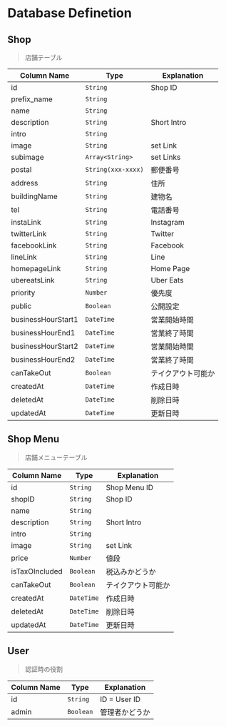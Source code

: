 # Database Definetion

## Shop

> 店舗テーブル

| Column Name        | Type               | Explanation        |
| ------------------ | ------------------ | ------------------ |
| id                 | `String`           | Shop ID            |
| prefix_name        | `String`           |                    |
| name               | `String`           |                    |
| description        | `String`           | Short Intro        |
| intro              | `String`           |                    |
| image              | `String`           | set Link           |
| subimage           | `Array<String>`    | set Links          |
| postal             | `String(xxx-xxxx)` | 郵便番号           |
| address            | `String`           | 住所               |
| buildingName       | `String`           | 建物名             |
| tel                | `String`           | 電話番号           |
| instaLink          | `String`           | Instagram          |
| twitterLink        | `String`           | Twitter            |
| facebookLink       | `String`           | Facebook           |
| lineLink           | `String`           | Line               |
| homepageLink       | `String`           | Home Page          |
| ubereatsLink       | `String`           | Uber Eats          |
| priority           | `Number`           | 優先度             |
| public             | `Boolean`          | 公開設定           |
| businessHourStart1 | `DateTime`         | 営業開始時間       |
| businessHourEnd1   | `DateTime`         | 営業終了時間       |
| businessHourStart2 | `DateTime`         | 営業開始時間       |
| businessHourEnd2   | `DateTime`         | 営業終了時間       |
| canTakeOut         | `Boolean`          | テイクアウト可能か  |
| createdAt          | `DateTime`         | 作成日時           |
| deletedAt          | `DateTime`         | 削除日時           |
| updatedAt          | `DateTime`         | 更新日時           |

## Shop Menu

> 店舗メニューテーブル

| Column Name     | Type            | Explanation        |
| --------------  | --------------- | ------------------ |
| id              | `String`        | Shop Menu ID       |
| shopID          | `String`        | Shop ID            |
| name            | `String`        |                    |
| description     | `String`        | Short Intro        |
| intro           | `String`        |                    |
| image           | `String`        | set Link           |
| price           | `Number`        | 値段               |
| isTaxOIncluded  | `Boolean`       | 税込みかどうか      |
| canTakeOut      | `Boolean`       | テイクアウト可能か  |
| createdAt       | `DateTime`      | 作成日時           |
| deletedAt       | `DateTime`      | 削除日時           |
| updatedAt       | `DateTime`      | 更新日時           |

## User

> 認証時の役割

| Column Name     | Type            | Explanation   |
| --------------  | --------------- | ------------- |
| id              | `String`        | ID = User ID  |
| admin           | `Boolean`       | 管理者かどうか |
